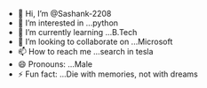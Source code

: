 - 👋 Hi, I’m @Sashank-2208
- 👀 I’m interested in ...python
- 🌱 I’m currently learning ...B.Tech
- 💞️ I’m looking to collaborate on ...Microsoft
- 📫 How to reach me ...search in tesla
- 😄 Pronouns: ...Male
- ⚡ Fun fact: ...Die with memories, not with dreams

<!---
Sashank-2208/Sashank-2208 is a ✨ special ✨ repository because its `README.md` (this file) appears on your GitHub profile.
You can click the Preview link to take a look at your changes.
--->
